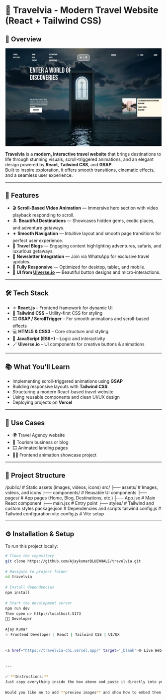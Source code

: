 # 🧭 Travelvia - Modern Travel Website (React + Tailwind CSS)

## 🚀 Overview
<a href="https://travelvia-chi.vercel.app/" target="_blank">
  <img src="./public/download.png" alt="Travelvia Thumbnail"/>
</a>

**Travelvia** is a **modern, interactive travel website** that brings destinations to life through stunning visuals, scroll-triggered animations, and an elegant design powered by **React**, **Tailwind CSS**, and **GSAP**.  
Built to inspire exploration, it offers smooth transitions, cinematic effects, and a seamless user experience.

---

## 🌟 Features

- 🎬 **Scroll-Based Video Animation** — Immersive hero section with video playback responding to scroll.  
- 🏝️ **Beautiful Destinations** — Showcases hidden gems, exotic places, and adventure getaways.  
- ✈️ **Smooth Navigation** — Intuitive layout and smooth page transitions for perfect user experience.  
- 📰 **Travel Blogs** — Engaging content highlighting adventures, safaris, and luxurious getaways.  
- 💬 **Newsletter Integration** — Join via WhatsApp for exclusive travel updates.  
- 📱 **Fully Responsive** — Optimized for desktop, tablet, and mobile.  
- 🎨 **UI from [Uiverse.io](https://uiverse.io/)** — Beautiful button designs and micro-interactions.  

---

## 🛠️ Tech Stack

- ⚛️ **React.js** – Frontend framework for dynamic UI  
- 🎨 **Tailwind CSS** – Utility-first CSS for styling  
- 🎞️ **GSAP / ScrollTrigger** – For smooth animations and scroll-based effects  
- 💻 **HTML5 & CSS3** – Core structure and styling  
- 🧠 **JavaScript (ES6+)** – Logic and interactivity  
- 🪄 **Uiverse.io** – UI components for creative buttons & animations  

---

## 📚 What You'll Learn

- Implementing scroll-triggered animations using **GSAP**  
- Building responsive layouts with **Tailwind CSS**  
- Structuring a modern React-based travel website  
- Using reusable components and clean UI/UX design  
- Deploying projects on **Vercel**  

---

## 🧩 Use Cases

- 🌍 Travel Agency website  
- 🧳 Tourism business or blog  
- 🎞️ Animated landing pages  
- 🧑‍💻 Frontend animation showcase project  

---

## 📁 Project Structure

/public/ # Static assets (images, videos, icons)
src/
├── assets/ # Images, videos, and icons
├── components/ # Reusable UI components
├── pages/ # App pages (Home, Blog, Destinations, etc.)
├── App.jsx # Main React component
├── main.jsx # Entry point
├── styles/ # Tailwind and custom styles
package.json # Dependencies and scripts
tailwind.config.js # Tailwind configuration
vite.config.js # Vite setup

---

## ⚙️ Installation & Setup

To run this project locally:

```bash
# Clone the repository
git clone https://github.com/AjaykumarBLUEWHALE/travelvia.git

# Navigate to project folder
cd travelvia

# Install dependencies
npm install

# Start the development server
npm run dev
Then open 👉 http://localhost:5173
👨‍💻 Developer

Ajay Kumar
✨ Frontend Developer | React | Tailwind CSS | UI/UX


<a href="https://travelvia-chi.vercel.app/" target='_blank'>🌐 Live Website</a>


---

✅ **Instructions:**  
Just copy everything inside the box above and paste it directly into your `README.md` file — GitHub will render it beautifully (with emojis, headings, code blocks, etc.).  

Would you like me to add **preview images** and show how to embed them (so your README looks more visual)?

